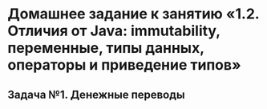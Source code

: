 # Домашнее задание к занятию «1.2. Отличия от Java: immutability, переменные, типы данных, операторы и приведение типов»

## Задача №1. Денежные переводы